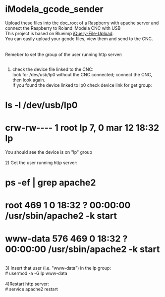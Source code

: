 # iModela_gcode_sender
Upload these files into the doc_root of a Raspberry with apache server and connect the Raspberry to Roland iModela CNC with USB<BR>
This project is based on Blueimp <a href="https://github.com/blueimp/jQuery-File-Upload">jQuery-File-Upload<A>.<BR>
You can easily upload your gcode files, view them and send to the CNC.<BR><BR><BR>
Remeber to set the group of the user running http server:<BR>
<BR>
1) check the device file linked to the CNC:<BR>
look for /dev/usb/lp0 without the CNC connected; connect the CNC, then look again.<BR>
If you found the device linked to lp0 check device link for get group:<BR>
# ls -l /dev/usb/lp0<BR>
# crw-rw---- 1 root lp       7,   0 mar 12 18:32 lp<BR>
You should see the device is on "lp" group<BR>
<BR>
2) Get the user running http server:<BR>
# ps -ef | grep apache2<BR>
# root       469     1  0 18:32 ?        00:00:00 /usr/sbin/apache2 -k start<BR>
# www-data   576   469  0 18:32 ?        00:00:00 /usr/sbin/apache2 -k start<BR>
<BR>
3) Insert that user (i.e. "www-data") in the lp group:<BR>
# usermod -a -G lp www-data<BR>
<BR>
4)Restart http server:<BR>
# service apache2 restart<BR>
